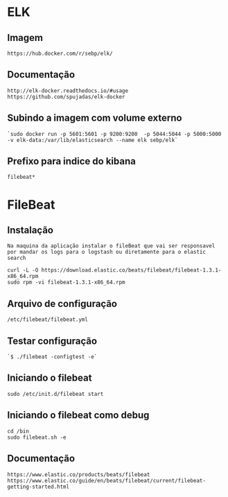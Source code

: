# ELK

## Imagem 
    
    https://hub.docker.com/r/sebp/elk/

## Documentação
    
    http://elk-docker.readthedocs.io/#usage
    https://github.com/spujadas/elk-docker

## Subindo a imagem com volume externo
    
    `sudo docker run -p 5601:5601 -p 9200:9200  -p 5044:5044 -p 5000:5000 -v elk-data:/var/lib/elasticsearch --name elk sebp/elk`

## Prefixo para indice do kibana
    
    filebeat*


# FileBeat

## Instalação

    Na maquina da aplicação instalar o fileBeat que vai ser responsavel por mandar os logs para o logstash ou diretamente para o elastic search

    curl -L -O https://download.elastic.co/beats/filebeat/filebeat-1.3.1-x86_64.rpm
    sudo rpm -vi filebeat-1.3.1-x86_64.rpm

## Arquivo de configuração

    /etc/filebeat/filebeat.yml

## Testar configuração
    
    `$ ./filebeat -configtest -e`

## Iniciando o filebeat
    
    sudo /etc/init.d/filebeat start

## Iniciando o filebeat como debug

    cd /bin 
    sudo filebeat.sh -e 

## Documentação
    
    https://www.elastic.co/products/beats/filebeat
    https://www.elastic.co/guide/en/beats/filebeat/current/filebeat-getting-started.html